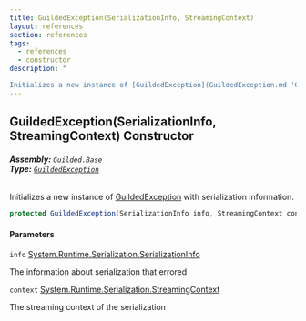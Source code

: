```yaml
---
title: GuildedException(SerializationInfo, StreamingContext)
layout: references
section: references
tags:
  - references
  - constructor
description: "

Initializes a new instance of [GuildedException](GuildedException.md 'Guilded.Base.GuildedException') with serialization information."
---
```


## GuildedException(SerializationInfo, StreamingContext) Constructor
###### **Assembly:** `Guilded.Base`<br/>**Type:** [`GuildedException`](GuildedException.md 'Guilded.Base.GuildedException')

Initializes a new instance of [GuildedException](GuildedException.md 'Guilded.Base.GuildedException') with serialization information.

```csharp
protected GuildedException(SerializationInfo info, StreamingContext context);
```
#### Parameters

<a name='Guilded.Base.GuildedException.GuildedException(SerializationInfo,StreamingContext).info'></a>

`info` [System.Runtime.Serialization.SerializationInfo](https://docs.microsoft.com/en-us/dotnet/api/System.Runtime.Serialization.SerializationInfo 'System.Runtime.Serialization.SerializationInfo')

The information about serialization that errored

<a name='Guilded.Base.GuildedException.GuildedException(SerializationInfo,StreamingContext).context'></a>

`context` [System.Runtime.Serialization.StreamingContext](https://docs.microsoft.com/en-us/dotnet/api/System.Runtime.Serialization.StreamingContext 'System.Runtime.Serialization.StreamingContext')

The streaming context of the serialization